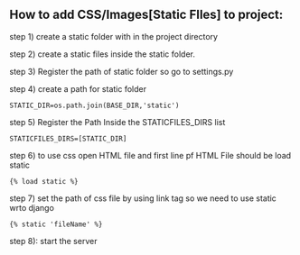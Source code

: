 How to add CSS/Images[Static FIles]  to project:
----------------------------------

step 1) create a static folder with in the project directory

step 2) create a static files inside the static folder.

step 3) Register the path of static folder so go to settings.py

step 4) create a path for static folder

	STATIC_DIR=os.path.join(BASE_DIR,'static')

step 5) Register the Path Inside the STATICFILES_DIRS list

	STATICFILES_DIRS=[STATIC_DIR]

step 6) to use css open HTML file and first line pf HTML File should be load static

	{% load static %}


step 7) set the path of css file by using link tag so we need to use static wrto django

	{% static 'fileName' %}

<link rel='' href="{% static 'fileName' %}" > 

step 8): start the server
